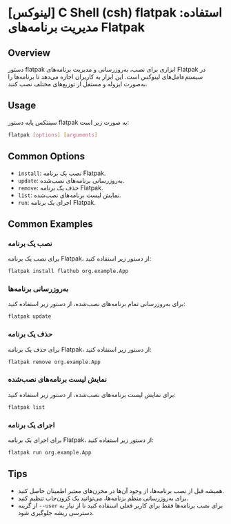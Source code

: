 # [لینوکس] C Shell (csh) flatpak استفاده: مدیریت برنامه‌های Flatpak

## Overview
دستور flatpak ابزاری برای نصب، به‌روزرسانی و مدیریت برنامه‌های Flatpak در سیستم‌عامل‌های لینوکس است. این ابزار به کاربران اجازه می‌دهد تا برنامه‌ها را به‌صورت ایزوله و مستقل از توزیع‌های مختلف نصب کنند.

## Usage
سینتکس پایه دستور flatpak به صورت زیر است:

```bash
flatpak [options] [arguments]
```

## Common Options
- `install`: نصب یک برنامه Flatpak.
- `update`: به‌روزرسانی برنامه‌های نصب‌شده.
- `remove`: حذف یک برنامه Flatpak.
- `list`: نمایش لیست برنامه‌های نصب‌شده.
- `run`: اجرای یک برنامه Flatpak.

## Common Examples
### نصب یک برنامه
برای نصب یک برنامه Flatpak، از دستور زیر استفاده کنید:

```bash
flatpak install flathub org.example.App
```

### به‌روزرسانی برنامه‌ها
برای به‌روزرسانی تمام برنامه‌های نصب‌شده، از دستور زیر استفاده کنید:

```bash
flatpak update
```

### حذف یک برنامه
برای حذف یک برنامه Flatpak، از دستور زیر استفاده کنید:

```bash
flatpak remove org.example.App
```

### نمایش لیست برنامه‌های نصب‌شده
برای نمایش لیست برنامه‌های نصب‌شده، از دستور زیر استفاده کنید:

```bash
flatpak list
```

### اجرای یک برنامه
برای اجرای یک برنامه Flatpak، از دستور زیر استفاده کنید:

```bash
flatpak run org.example.App
```

## Tips
- همیشه قبل از نصب برنامه‌ها، از وجود آن‌ها در مخزن‌های معتبر اطمینان حاصل کنید.
- برای به‌روزرسانی منظم برنامه‌ها، می‌توانید یک کرون‌جاب تنظیم کنید.
- از گزینه `--user` برای نصب برنامه‌ها فقط برای کاربر فعلی استفاده کنید تا از نیاز به دسترسی ریشه جلوگیری شود.